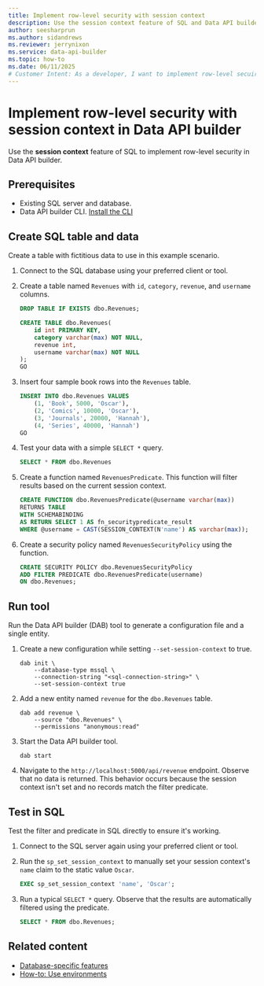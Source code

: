 ```yaml
---
title: Implement row-level security with session context
description: Use the session context feature of SQL and Data API builder to manually implement row-level security in your APIs.
author: seesharprun
ms.author: sidandrews
ms.reviewer: jerrynixon
ms.service: data-api-builder
ms.topic: how-to
ms.date: 06/11/2025
# Customer Intent: As a developer, I want to implement row-level secuirty, so that I can ensure that users only see records intended for them.
---
```


# Implement row-level security with session context in Data API builder

Use the **session context** feature of SQL to implement row-level security in Data API builder.

## Prerequisites

- Existing SQL server and database.
- Data API builder CLI. [Install the CLI](install-cli.md)

## Create SQL table and data

Create a table with fictitious data to use in this example scenario.

1. Connect to the SQL database using your preferred client or tool.

1. Create a table named `Revenues` with `id`, `category`, `revenue`, and `username` columns.

    ```sql
    DROP TABLE IF EXISTS dbo.Revenues;

    CREATE TABLE dbo.Revenues(
        id int PRIMARY KEY,  
        category varchar(max) NOT NULL,  
        revenue int,  
        username varchar(max) NOT NULL  
    );
    GO
    ```

1. Insert four sample book rows into the `Revenues` table.

    ```sql
    INSERT INTO dbo.Revenues VALUES
        (1, 'Book', 5000, 'Oscar'),  
        (2, 'Comics', 10000, 'Oscar'),  
        (3, 'Journals', 20000, 'Hannah'),  
        (4, 'Series', 40000, 'Hannah')
    GO
    ```

1. Test your data with a simple `SELECT *` query.

    ```sql
    SELECT * FROM dbo.Revenues
    ```

1. Create a function named `RevenuesPredicate`. This function will filter results based on the current session context.

    ```sql
    CREATE FUNCTION dbo.RevenuesPredicate(@username varchar(max))
    RETURNS TABLE
    WITH SCHEMABINDING
    AS RETURN SELECT 1 AS fn_securitypredicate_result
    WHERE @username = CAST(SESSION_CONTEXT(N'name') AS varchar(max));
    ```

1. Create a security policy named `RevenuesSecurityPolicy` using the function.

    ```sql
    CREATE SECURITY POLICY dbo.RevenuesSecurityPolicy
    ADD FILTER PREDICATE dbo.RevenuesPredicate(username)
    ON dbo.Revenues;
    ```

## Run tool

Run the Data API builder (DAB) tool to generate a configuration file and a single entity.

1. Create a new configuration while setting `--set-session-context` to true.

    ```dotnetcli
    dab init \
        --database-type mssql \
        --connection-string "<sql-connection-string>" \
        --set-session-context true
    ```

1. Add a new entity named `revenue` for the `dbo.Revenues` table.

    ```dotnetcli
    dab add revenue \
        --source "dbo.Revenues" \
        --permissions "anonymous:read"
    ```

1. Start the Data API builder tool.

    ```dotnetcli
    dab start
    ```

1. Navigate to the `http://localhost:5000/api/revenue` endpoint. Observe that no data is returned. This behavior occurs because the session context isn't set and no records match the filter predicate.

## Test in SQL

Test the filter and predicate in SQL directly to ensure it's working.

1. Connect to the SQL server again using your preferred client or tool.

1. Run the `sp_set_session_context` to manually set your session context's `name` claim to the static value `Oscar`.

    ```sql
    EXEC sp_set_session_context 'name', 'Oscar';
    ```

1. Run a typical `SELECT *` query. Observe that the results are automatically filtered using the predicate.

    ```sql
    SELECT * FROM dbo.Revenues;  
    ```

## Related content

- [Database-specific features](../reference-database-specific-features.md)
- [How-to: Use environments](use-environments.md)
